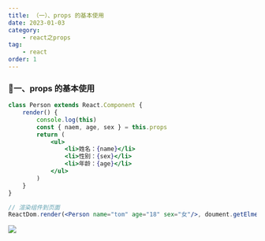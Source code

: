 ```yaml
---
title: （一）、props 的基本使用
date: 2023-01-03
category:
    - react之props
tag: 
    - react
order: 1
---
```


### 🐷一、props 的基本使用
```jsx
class Person extends React.Component {
    render() {
        console.log(this)
        const { naem, age, sex } = this.props
        return (
            <ul>
                <li>姓名：{name}</li>
                <li>性别：{sex}</li>
                <li>年龄：{age}</li>
            </ul>
        )
    }
}

// 渲染组件到页面
ReactDom.render(<Person name="tom" age="18" sex="女"/>, doument.getElmentById('test'))
```

![](https://image.zswei.xyz/img/202301021738916.png)